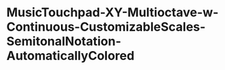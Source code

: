 # MusicTouchpad-XY-Multioctave-w-Continuous-CustomizableScales-SemitonalNotation-AutomaticallyColored